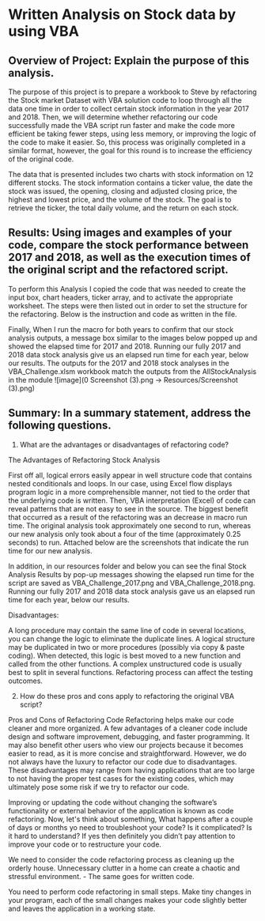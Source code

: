 # Written Analysis on Stock data by using VBA
## Overview of Project: Explain the purpose of this analysis.
 The purpose of this project is to prepare a workbook to Steve by refactoring the Stock market Dataset with VBA solution code to loop through all the data one time in order to collect certain stock information in the year 2017 and 2018. Then, we will determine whether refactoring our code successfully made the VBA script run faster and make the code more efficient be taking fewer steps, using less memory, or improving the logic of the code to make it easier. So, this process was originally completed in a similar format, however, the goal for this round is to increase the efficiency of the original code. 

The data that is presented includes two charts with stock information on 12 different stocks. The stock information contains a ticker value, the date the stock was issued, the opening, closing and adjusted closing price, the highest and lowest price, and the volume of the stock. The goal is to retrieve the ticker, the total daily volume, and the return on each stock.
## Results: Using images and examples of your code, compare the stock performance between 2017 and 2018, as well as the execution times of the original script and the refactored script.
To perform this Analysis I copied the code that was needed to create the input box, chart headers, ticker array, and to activate the appropriate worksheet. The steps were then listed out in order to set the structure for the refactoring. Below is the instruction and code as written in the file.  

     

Finally, When I run the macro for both years to confirm that our stock analysis outputs, a message box similar to the images below popped up and showed the elapsed time for 2017 and 2018. Running our fully 2017 and 2018 data stock analysis give us an elapsed run time for each year, below our results. The outputs for the 2017 and 2018 stock analyses in the VBA_Challenge.xlsm workbook match the outputs from the AllStockAnalysis in the module
![image](0 Screenshot (3).png → Resources/Screenshot (3).png) 

   ##  Summary: In a summary statement, address the following questions.
    
    
 
1. What are the advantages or disadvantages of refactoring code?

The Advantages of Refactoring Stock Analysis

First off all, logical errors easily appear in well structure code that contains nested conditionals and loops.
In our case, using Excel flow displays program logic in a more comprehensible manner, not tied to the order that the underlying code is written. Then, VBA interpretation (Excel) of code can reveal patterns that are not easy to see in the source.
The biggest benefit that occurred as a result of the refactoring was an decrease in macro run time. The original analysis took approximately one second to run, whereas our new analysis only took about a four of the time (approximately 0.25 seconds) to run. Attached below are the screenshots that indicate the run time for our new analysis.

In addition, in our resources folder and below you can see the final Stock Analysis Results by pop-up messages showing the elapsed run time for the script are saved as VBA_Challenge_2017.png and VBA_Challenge_2018.png. Running our fully 2017 and 2018 data stock analysis gave us an elapsed run time for each year, below our results.

Disadvantages:

A long procedure may contain the same line of code in several locations, you can change the logic to eliminate the duplicate lines.
A logical structure may be duplicated in two or more procedures (possibly via copy & paste coding). When detected, this logic is best moved to a new function and called from the other functions.
A complex unstructured code is usually best to split in several functions.
Refactoring process can affect the testing outcomes.

2. How do these pros and cons apply to refactoring the original VBA script?

 Pros and Cons of Refactoring Code
Refactoring helps make our code cleaner and more organized. A few advantages of a cleaner code include design and software improvement, debugging, and faster programming. It may also benefit other users who view our projects because it becomes easier to read, as it is more concise and straightforward. However, we do not always have the luxury to refactor our code due to disadvantages. These disadvantages may range from having applications that are too large to not having the proper test cases for the existing codes, which may ultimately pose some risk if we try to refactor our code.

Improving or updating the code without changing the software’s functionality or external behavior of the application is known as code refactoring. Now, let's think about something, What happens after a couple of days or months yo need to troubleshoot your code? Is it complicated? Is it hard to understand? If yes then definitely you didn’t pay attention to improve your code or to restructure your code.

We need to consider the code refactoring process as cleaning up the orderly house. Unnecessary clutter in a home can create a chaotic and stressful environment. - The same goes for written code.

You need to perform code refactoring in small steps. Make tiny changes in your program, each of the small changes makes your code slightly better and leaves the application in a working state.



